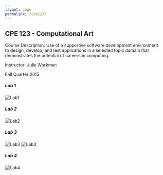 ```yaml
---
layout: page
permalink: /cpe123/
---
```


**CPE 123 - Computational Art**
-------------------------------

Course Description: Use of a supportive software development environment to design, develop, and test applications in a selected topic domain that demonstrates the potential of careers in computing.

Instructor: Julie Workman

Fall Quarter 2015

##### Lab 1

![Lab1](https://jonscott20.github.io/Files/cpe123/Shocked_Koala.jpg)

##### Lab 2

![Lab2](https://jonscott20.github.io/Files/cpe123/BlexbolexImitation_Traveling_Salesman.jpg)

##### Lab 3

![Lab3](https://jonscott20.github.io/Files/cpe123/SurrealismAfter.jpg)
![Lab3](https://jonscott20.github.io/Files/cpe123/SurrealismBefore.jpg)

##### Lab 4

![Lab4](https://jonscott20.github.io/Files/cpe123/RandomCityScape.png)
